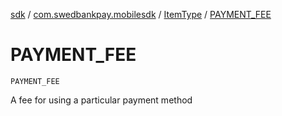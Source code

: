 [sdk](../../index.md) / [com.swedbankpay.mobilesdk](../index.md) / [ItemType](index.md) / [PAYMENT_FEE](./-p-a-y-m-e-n-t_-f-e-e.md)

# PAYMENT_FEE

`PAYMENT_FEE`

A fee for using a particular payment method

